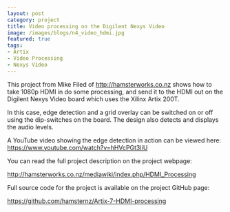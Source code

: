 ```yaml
---
layout: post
category: project
title: Video processing on the Digilent Nexys Video
image: /images/blogs/n4_video_hdmi.jpg
featured: true
tags:
- Artix
- Video Processing
- Nexys Video
---
```



This project from Mike Filed of http://hamsterworks.co.nz shows how to take 1080p HDMI in do some processing, and send it to the HDMI out on the Digilent Nexys Video board which uses the Xilinx Artix 200T.

In this case, edge detection and a grid overlay can be switched on or off using the dip-switches on the board. The design also detects and displays the audio levels.

A YouTube video showing the edge detection in action can be viewed here:
https://www.youtube.com/watch?v=hHVcPGt3IiU

You can read the full project description on the project webpage:

http://hamsterworks.co.nz/mediawiki/index.php/HDMI_Processing

Full source code for the project is available on the project GitHub page:

https://github.com/hamsternz/Artix-7-HDMI-processing